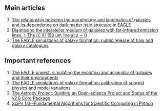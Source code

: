 ## Main articles

1. [The relationship between the morphology and kinematics of galaxies and its dependence on dark matter halo structure in EAGLE](https://arxiv.org/pdf/1811.01954.pdf)
2. [Diagnosing the interstellar medium of galaxies with far-infrared emission lines. I. The [C II] 158 μm line at z ∼ 0](https://arxiv.org/pdf/2011.13441.pdf)
3. [The EAGLE simulations of galaxy formation: public release of halo and galaxy catalogues
](https://arxiv.org/abs/1510.01320)

## Important references

1. [The EAGLE project: simulating the evolution and assembly of galaxies and their environments](https://arxiv.org/abs/1407.7040)
2. [The EAGLE simulations of galaxy formation: calibration of subgrid physics and model variations](https://arxiv.org/abs/1501.01311)
3. [The Astropy Project: Building an Open-science Project and Status of the v2.0 Core Package](https://arxiv.org/abs/1801.02634)
4. [SciPy 1.0--Fundamental Algorithms for Scientific Computing in Python](https://arxiv.org/abs/1907.10121)
